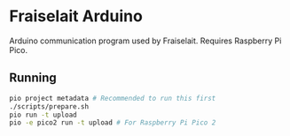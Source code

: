# Fraiselait Arduino

Arduino communication program used by Fraiselait. Requires Raspberry Pi Pico.

## Running

```bash
pio project metadata # Recommended to run this first
./scripts/prepare.sh
pio run -t upload
pio -e pico2 run -t upload # For Raspberry Pi Pico 2
```
